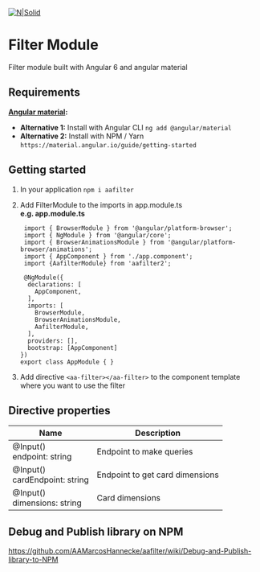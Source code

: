 [![N|Solid](https://travelytic.io/wp-content/uploads/2018/08/AlignAlytics_Logo_Transparent-Background-0112.png)](https://align-alytics.com/)
# Filter Module
Filter module built with Angular 6 and angular material

## Requirements
**[Angular material](https://material.angular.io):** 
  * **Alternative 1:** Install with Angular CLI  `ng add @angular/material`
  * **Alternative 2:** Install with NPM / Yarn  `https://material.angular.io/guide/getting-started`

## Getting started

1. In your application `npm i aafilter`
2. Add FilterModule to the imports in app.module.ts  
    **e.g. app.module.ts**
   ```  
    import { BrowserModule } from '@angular/platform-browser';  
    import { NgModule } from '@angular/core';  
    import { BrowserAnimationsModule } from '@angular/platform-browser/animations';  
    import { AppComponent } from './app.component';  
    import {AafilterModule} from 'aafilter2';
   
    @NgModule({  
     declarations: [  
       AppComponent,  
     ],  
     imports: [  
       BrowserModule,  
       BrowserAnimationsModule,  
       AafilterModule,  
     ],  
     providers: [],  
     bootstrap: [AppComponent]  
   })  
   export class AppModule { }
   ```

3. Add directive `<aa-filter></aa-filter>` to the component template where you want to use the filter

## Directive properties  
| Name                                | Description |
|-------------------------------------|-------------|
| @Input() <br> endpoint: string      |  Endpoint to make queries            |
| @Input() <br> cardEndpoint: string  |  Endpoint to get card dimensions         |
| @Input() <br> dimensions: string    |  Card dimensions            |


## Debug and Publish library on NPM
https://github.com/AAMarcosHannecke/aafilter/wiki/Debug-and-Publish-library-to-NPM
